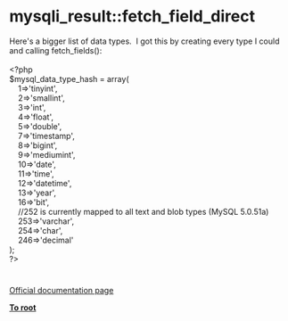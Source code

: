 # mysqli_result::fetch_field_direct




<div class="phpcode"><span class="html">
Here&apos;s a bigger list of data types.&#xA0; I got this by creating every type I could and calling fetch_fields():<br><br><span class="default">&lt;?php<br>$mysql_data_type_hash </span><span class="keyword">= array(<br>&#xA0; &#xA0; </span><span class="default">1</span><span class="keyword">=&gt;</span><span class="string">&apos;tinyint&apos;</span><span class="keyword">,<br>&#xA0; &#xA0; </span><span class="default">2</span><span class="keyword">=&gt;</span><span class="string">&apos;smallint&apos;</span><span class="keyword">,<br>&#xA0; &#xA0; </span><span class="default">3</span><span class="keyword">=&gt;</span><span class="string">&apos;int&apos;</span><span class="keyword">,<br>&#xA0; &#xA0; </span><span class="default">4</span><span class="keyword">=&gt;</span><span class="string">&apos;float&apos;</span><span class="keyword">,<br>&#xA0; &#xA0; </span><span class="default">5</span><span class="keyword">=&gt;</span><span class="string">&apos;double&apos;</span><span class="keyword">,<br>&#xA0; &#xA0; </span><span class="default">7</span><span class="keyword">=&gt;</span><span class="string">&apos;timestamp&apos;</span><span class="keyword">,<br>&#xA0; &#xA0; </span><span class="default">8</span><span class="keyword">=&gt;</span><span class="string">&apos;bigint&apos;</span><span class="keyword">,<br>&#xA0; &#xA0; </span><span class="default">9</span><span class="keyword">=&gt;</span><span class="string">&apos;mediumint&apos;</span><span class="keyword">,<br>&#xA0; &#xA0; </span><span class="default">10</span><span class="keyword">=&gt;</span><span class="string">&apos;date&apos;</span><span class="keyword">,<br>&#xA0; &#xA0; </span><span class="default">11</span><span class="keyword">=&gt;</span><span class="string">&apos;time&apos;</span><span class="keyword">,<br>&#xA0; &#xA0; </span><span class="default">12</span><span class="keyword">=&gt;</span><span class="string">&apos;datetime&apos;</span><span class="keyword">,<br>&#xA0; &#xA0; </span><span class="default">13</span><span class="keyword">=&gt;</span><span class="string">&apos;year&apos;</span><span class="keyword">,<br>&#xA0; &#xA0; </span><span class="default">16</span><span class="keyword">=&gt;</span><span class="string">&apos;bit&apos;</span><span class="keyword">,<br>&#xA0; &#xA0; </span><span class="comment">//252 is currently mapped to all text and blob types (MySQL 5.0.51a)<br>&#xA0; &#xA0; </span><span class="default">253</span><span class="keyword">=&gt;</span><span class="string">&apos;varchar&apos;</span><span class="keyword">,<br>&#xA0; &#xA0; </span><span class="default">254</span><span class="keyword">=&gt;</span><span class="string">&apos;char&apos;</span><span class="keyword">,<br>&#xA0; &#xA0; </span><span class="default">246</span><span class="keyword">=&gt;</span><span class="string">&apos;decimal&apos;<br></span><span class="keyword">);<br></span><span class="default">?&gt;</span>
</span>
</div>
  

#

[Official documentation page](https://www.php.net/manual/en/mysqli-result.fetch-field-direct.php)

**[To root](/README.md)**